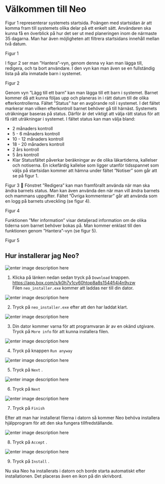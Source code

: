 Välkommen till Neo
===================

Figur 1 representerar systemets startsida. Poängen med startsidan är att komma fram till systemets olika delar på ett enkelt sätt. Användaren ska kunna få en överblick på hur det ser ut med planeringen inom de närmaste 35 dagarna. Man har även möjligheten att filtrera startsidans innehåll mellan två datum. 

Figur 1

I figur 2 ser man ”Hantera”-vyn, genom denna vy kan man lägga till, redigera, och ta bort användare. I den vyn kan man även se en fullständig lista på alla inmatade barn i systemet. 

Figur 2

Genom vyn ”Lägg till ett barn” kan man lägga till ett barn i systemet. Barnet kommer då att kunna följas upp och planeras in i rätt datum till de olika efterkontrollerna. Fältet ”Status” har en avgörande roll i systemet. I det fältet markerar man vilken efterkontroll barnet behöver gå till härnäst. Systemets uträkningar baseras på status. Därför är det viktigt att välja rätt status för att få rätt uträkningar i systemet.
I fältet status kan man välja bland:
-	2 månaders kontroll
-	5 - 6 månaders kontroll
-	10 - 12 månaders kontroll
-	18 - 20 månaders kontroll
-	2 års kontroll
-	5 års kontroll
-	Klar
Statusfältet påverkar beräkningar av de olika läkartiderna, kallelser och notiserna. En ickefärdig kallelse som ligger utanför tidsspannet som väljs på startsidan kommer att hämna under fältet ”Notiser” som går att se på figur 1.

Figur 3

Fönstret ”Redigera” kan man framförallt använda när man ska ändra barnets status. Man kan även använda den när man vill ändra barnets och mammans uppgifter. Fältet ”Övriga kommenterar” går att använda som en logg på barnets utveckling (se figur 4). 

Figur 4

Funktionen ”Mer information” visar detaljerad information om de olika tiderna som barnet behöver bokas på. Man kommer enklast till den funktionen genom ”Hantera”-vyn (se figur 5).

Figur 5


Hur installerar jag Neo?
------------------------

![enter image description here](http://i.imgur.com/D0mWlMc.png) 
1. Klicka på länken nedan sedan tryck på `Download` knappen. 
https://app.box.com/s/k0h7y1cy60htop8a8s1544fi4i4n9vzw  
Filen `neo_installer.exe` kommer att laddas ner till din dator. 

![enter image description here](http://i.imgur.com/iLmVe6E.png)

2. Tryck på `neo_installer.exe` efter att den har laddat klart. 

![enter image description here](http://i.imgur.com/hBCb5MP.png) 

3. Din dator kommer varna för att programvaran är av en okänd utgivare. Tryck på `More info` för att kunna installera filen. 

![enter image description here](http://i.imgur.com/jHGhE5r.png) 

4. Tryck på knappen `Run anyway`

![enter image description here](http://i.imgur.com/mY160im.png) 

5. Tryck på `Next` . 

![enter image description here](http://i.imgur.com/bZIKWfV.png) 

6. Tryck på `Next`

![enter image description here](http://i.imgur.com/0MKBYP4.png) 

7. Tryck på `Finish` 


Efter att man har installerat filerna i datorn så kommer Neo behöva installera hjälpprogram för att den ska fungera tillfredställande. 


![enter image description here](http://i.imgur.com/jG0VEAP.png) 

8. Tryck på `Accept` . 

![enter image description here](http://i.imgur.com/w3tpHlR.png) 

9. Tryck på `Install` . 

Nu ska Neo ha installerats i datorn och borde starta automatiskt efter installationen. Det placeras även en ikon på din skrivbord.
